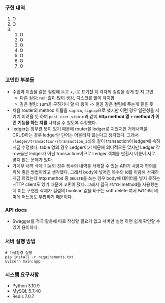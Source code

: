 ### 구현 내역
1. O
2. O
3. 
    1. O
    2. O
    3. O
    4. O
    5. O
    6. O
    7. O


### 고민한 부분들
- 수입과 지출을 같은 컬럼에 두고 +,-로 표기할 지 각자의 컬럼을 갖게 할 지 고민
   - 다른 컬럼: null 값이 많이 생김, 디스크를 많이 차지함
   - 같은 컬럼: sum을 구하거나 할 때 용이
   -> 둘을 같은 컬럼에 두는게 좋을 듯
- 처음 router의 method 이름을 `signin`, `signup`으로 했지만 
이런 경우 일관성을 지키기 어려울 듯 하여 `post_user_signin`과 같이 **http method 명 + method가 어떤 기능을 하는 지를** 나타낼 수 있도록 수정했다.
- ledger는 장부란 뜻이 있기 때문에 router을 ledger로 지었지만 
거래내역을 CRUD하는 경우 ledger란 단어는 어울리지 않는다고 생각했다.
그래서 `/ledger/transaction/{transaction_id}`와 같이 transaction이 ledger에 속하게끔 수정했다.
table 명의 경우 Ledger이기 때문에 의미적으론 맞지만 Ledger 각 row들은 ledger가 아닌 transaction이므로 
Ledger 객체를 반환시 이름이 서로 맞지 않는 문제가 있다.  
- 가계부 내역 삭제 기능의 경우 복수의 내역을 삭제할 수 있는 API가 사용자 편의를 위해 좋은 방법이라고 생각했다.
그래서 body에 넣어진 복수의 id를 이용해 삭제하게끔 하였는데 http method 중 `DELETE`를 쓰는 경우 body에 데이터를 
넣지 못하는 HTTP client도 있기 때문에 고민이 됐다.
그래서 결국 `PATCH` method를 사용했는데 이는 구현한 삭제가 컬럼의 boolean 값을 바꾸는 soft delete 여서 `PATCH`의 의미에 어느정도 부합하기 때문이다. 


### API docs
- Swagger를 적극 활용해 따로 작성할 필요가 없고 서버만 실행 하면 쉽게 확인할 수 있어 용이하다.


### 서버 실행 방법
```shell
# 가상환경 실행 
pip install -r requirements.txt
uvicorn main:app
```


### 시스템 요구사항
- Python 3.10.9
- MySQL  5.7.40
- Redis  7.0.7